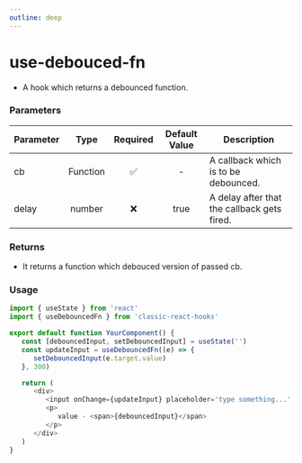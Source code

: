 ```yaml
---
outline: deep
---
```


# use-debouced-fn

-  A hook which returns a debounced function.

### Parameters

| Parameter |   Type   | Required | Default Value | Description                                 |
| --------- | :------: | :------: | :-----------: | ------------------------------------------- |
| cb        | Function |    ✅    |       -       | A callback which is to be debounced.        |
| delay     |  number  |    ❌    |     true      | A delay after that the callback gets fired. |

### Returns

-  It returns a function which debouced version of passed cb.

### Usage

```ts
import { useState } from 'react'
import { useDebouncedFn } from 'classic-react-hooks'

export default function YourComponent() {
   const [debouncedInput, setDebouncedInput] = useState('')
   const updateInput = useDebouncedFn((e) => {
      setDebouncedInput(e.target.value)
   }, 300)

   return (
      <div>
         <input onChange={updateInput} placeholder='type something...' />
         <p>
            value - <span>{debouncedInput}</span>
         </p>
      </div>
   )
}
```
